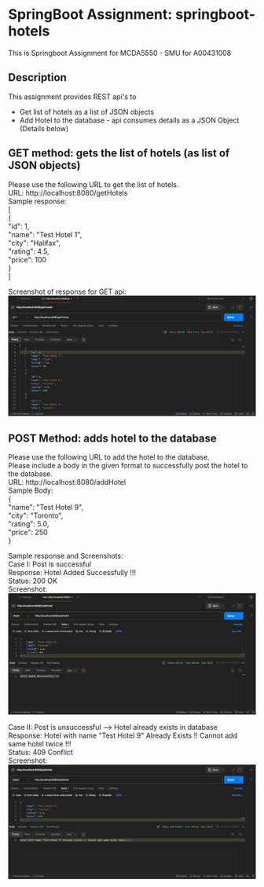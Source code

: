 # SpringBoot Assignment: springboot-hotels
This is Springboot Assignment for MCDA5550 - SMU for A00431008

## Description
This assignment provides REST api's to 
 - Get list of hotels as a list of JSON objects 
 - Add Hotel to the database - api consumes details as a JSON Object (Details below)

 ## GET method: gets the list of hotels (as list of JSON objects)
 Please use the following URL to get the list of hotels.  
 URL: http://localhost:8080/getHotels  
 Sample response:  
 [  
    {  
        "id": 1,  
        "name": "Test Hotel 1",  
        "city": "Halifax",  
        "rating": 4.5,  
        "price": 100  
    }  
]

Screenshot of response for GET api:
![alt text](GETMethodScreenshot.png)

## POST Method: adds hotel to the database  
Please use the following URL to add the hotel to the database.   
Please include a body in the given format to successfully post the hotel to the database.  
URL: http://localhost:8080/addHotel  
Sample Body:   
{  
    "name": "Test Hotel 9",  
    "city": "Toronto",  
    "rating": 5.0,  
    "price": 250  
}

Sample response and Screenshots:    
Case I: Post is successful    
Response: Hotel Added Successfully !!!  
Status: 200 OK  
Screenshot:  
![alt text](POSTMethodSuccessfulScreenshot.png)  

Case II: Post is unsuccessful --> Hotel already exists in database  
Response: Hotel with name "Test Hotel 9" Already Exists !! Cannot add same hotel twice !!!  
Status: 409 Conflict  
Screenshot:  
![alt text](POSTMethodFailedScreenshot1.png)